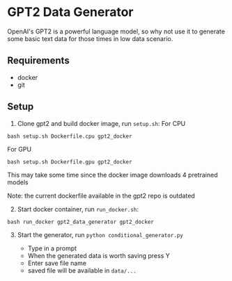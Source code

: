 # GPT2 Data Generator
OpenAI's GPT2 is a powerful language model, so why not use it to generate some basic text data for those times in low data scenario.

## Requirements
- docker
- git


## Setup 
1. Clone gpt2 and build docker image, run `setup.sh`:
For CPU
```
bash setup.sh Dockerfile.cpu gpt2_docker
```

For GPU
```
bash setup.sh Dockerfile.gpu gpt2_docker
```

This may take some time since the docker image downloads 4 pretrained models

Note: the current dockerfile available in the gpt2 repo is outdated

2. Start docker container, run `run_docker.sh`:
```
bash run_docker gpt2_data_generator gpt2_docker
```

3. Start the generator, run `python conditional_generator.py`

    - Type in a prompt
    - When the generated data is worth saving press Y
    - Enter save file name
    - saved file will be available in `data/...`
